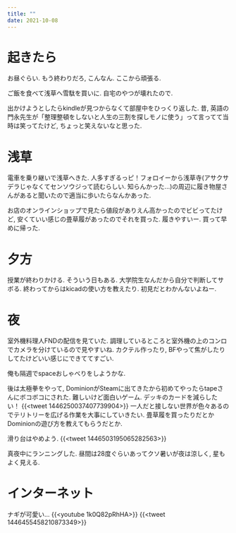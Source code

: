 ```yaml
---
title: ""
date: 2021-10-08
---
```


# 起きたら
お昼ぐらい. もう終わりだろ, こんなん. ここから頑張る.

ご飯を食べて浅草へ雪駄を買いに. 自宅のやつが壊れたので.

出かけようとしたらkindleが見つからなくて部屋中をひっくり返した. 昔, 英語の門永先生が「整理整頓をしないと人生の三割を探しモノに使う」って言ってて当時は笑ってたけど, ちょっと笑えないなと思った.

# 浅草
電車を乗り継いで浅草へきた. 人多すぎるっピ！フォロイーから浅草寺(アサクサデラじゃなくてセンソウジって読むらしい. 知らんかった...)の周辺に履き物屋さんがあると聞いたので適当に歩いたらなんかあった.

お店のオンラインショップで見たら値段がありえん高かったのでビビってたけど, 安くていい感じの畳草履があったのでそれを買った. 履きやすいー. 買って早めに帰った.

# 夕方
授業が終わりかける. そういう日もある. 大学院生なんだから自分で判断してサボる. 終わってからはkicadの使い方を教えたり. 初見だとわかんないよねー.

# 夜
室外機料理人FNDの配信を見ていた. 調理しているところと室外機の上のコンロでカメラを分けているので見やすいね. カクテル作ったり, BFやって焦がしたりしてたけどいい感じにできててすごい.

俺も隔週でspaceおしゃべりをしようかな.

後は太極拳をやって, DominionがSteamに出てきたから初めてやったらtapeさんにボコボコにされた. 難しいけど面白いゲーム. デッキのカードを減らしたい！
{{<tweet 1446250037407739904>}}
一人だと接しない世界が色々あるのでテリトリーを広げる作業を大事にしていきたい. 畳草履を買ったりだとかDominionの遊び方を教えてもらうだとか.

滑り台はやめよう.
{{<tweet 1446503195065282563>}}

真夜中にランニングした. 昼間は28度ぐらいあってクソ暑いが夜は涼しく, 星もよく見える.

# インターネット
ナギが可愛い...
{{<youtube 1k0Q82pRhHA>}}
{{<tweet 1446455458210873349>}}